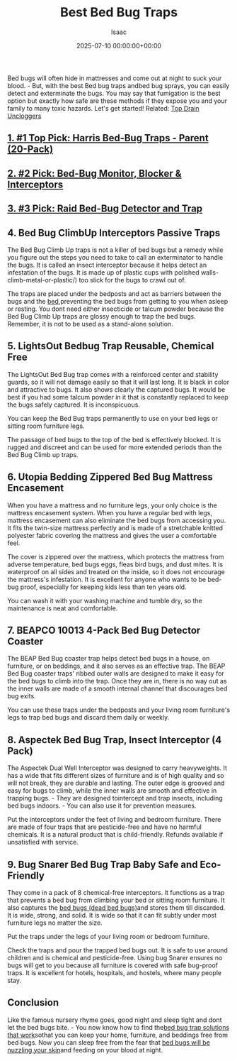 ﻿---
title: Best Bed Bug Traps
description: Bed bugs will often hide in mattresses and come out at night to suck your blood. - But, with the best Bed bug traps andbed bug sprays, you can easily detect...
slug: /best-bed-bug-traps/
date: 2025-07-10 00:00:00+00:00
lastmod: 2025-07-10 00:00:00+03:00
author: Isaac
categories:
- Bed Bugs
- Product Reviews
tags:
- bed-bugs
- bed
- bug
layout: post
---

Bed bugs will often hide in mattresses and come out at night to suck your blood. - But, with the best Bed bug traps andbed bug sprays, you can easily detect and exterminate the bugs. You may say that fumigation is the best option but exactly how safe are these methods if they expose you and your family to many toxic hazards. Let's get started! Related: [Top Drain Uncloggers](https://pestpolicy.com/best-drain-cleaner//)

##  [1. #1 Top Pick: Harris Bed-Bug Traps - Parent (20-Pack)](https://www.amazon.com/dp/B01BRTNPCC/?tag=p-policy-20)

##  [2. #2 Pick: Bed-Bug Monitor, Blocker & Interceptors](https://www.amazon.com/dp/B07MG8BD7X/?tag=p-policy-20)

##  [3. #3 Pick: Raid Bed-Bug Detector and Trap](https://www.amazon.com/dp/B01AS4ZVC4/?tag=p-policy-20)

##  **4. Bed Bug ClimbUp Interceptors Passive Traps**

The Bed Bug Climb Up traps is not a killer of bed bugs but a remedy while you figure out the steps you need to take to call an exterminator to handle the bugs. It is called an insect interceptor because it helps detect an infestation of the bugs. It is made up of plastic cups with polished walls-climb-metal-or-plastic/) too slick for the bugs to crawl out of.

The traps are placed under the bedposts and act as barriers between the bugs and the [bed](https://pestpolicy.com/what-does-bed-bug-poop-look-like/),preventing the bed bugs from getting to you when asleep or resting. You dont need either insecticide or talcum powder because the Bed Bug Climb Up traps are glossy enough to trap the bed bugs. Remember, it is not to be used as a stand-alone solution.

##  **5. LightsOut Bedbug Trap Reusable, Chemical Free**

The LightsOut Bed Bug trap comes with a reinforced center and stability guards, so it will not damage easily so that it will last long. It is black in color and attractive to bugs. It also shows clearly the captured bugs. It would be best if you had some talcum powder in it that is constantly replaced to keep the bugs safely captured. It is inconspicuous.

You can keep the Bed Bug traps permanently to use on your bed legs or sitting room furniture legs.

The passage of bed bugs to the top of the bed is effectively blocked. It is rugged and discreet and can be used for more extended periods than the Bed Bug Climb up traps.

##  **6. Utopia Bedding Zippered Bed Bug Mattress Encasement**

When you have a mattress and no furniture legs, your only choice is the mattress encasement system. When you have a regular bed with legs, mattress encasement can also eliminate the bed bugs from accessing you. It fits the twin-size mattress perfectly and is made of a stretchable knitted polyester fabric covering the mattress and gives the user a comfortable feel.

The cover is zippered over the mattress, which protects the mattress from adverse temperature, bed bugs eggs, fleas bird bugs, and dust mites. It is waterproof on all sides and treated on the inside, so it does not encourage the mattress's infestation. It is excellent for anyone who wants to be bed-bug proof, especially for keeping kids less than ten years old.

You can wash it with your washing machine and tumble dry, so the maintenance is neat and comfortable.

##  **7. BEAPCO 10013 4-Pack Bed Bug Detector Coaster**

The BEAP Bed Bug coaster trap helps detect bed bugs in a house, on furniture, or on beddings, and it also serves as an effective trap. The BEAP Bed Bug coaster traps' ribbed outer walls are designed to make it easy for the bed bugs to climb into the trap. Once they are in, there is no way out as the inner walls are made of a smooth internal channel that discourages bed bug exits.

You can use these traps under the bedposts and your living room furniture's legs to trap bed bugs and discard them daily or weekly.

##  **8. Aspectek Bed Bug Trap, Insect Interceptor (4 Pack)**

The Aspectek Dual Well Interceptor was designed to carry heavyweights. It has a wide that fits different sizes of furniture and is of high quality and so will not break, they are durable and lasting. The outer edge is grooved and easy for bugs to climb, while the inner walls are smooth and effective in trapping bugs. - They are designed tointercept and trap insects, including bed bugs indoors. - You can also use it for prevention measures.

Put the interceptors under the feet of living and bedroom furniture. There are made of four traps that are pesticide-free and have no harmful chemicals. It is a natural product that is child-friendly. Refunds available if unsatisfied with service.

##  **9. Bug Snarer Bed Bug Trap Baby Safe and Eco-Friendly**

They come in a pack of 8 chemical-free interceptors. It functions as a trap that prevents a bed bug from climbing your bed or sitting room furniture. It also captures the [bed bugs (dead bed bugs)](https://pestpolicy.com/dead-bed-bugs/)and stores them till discarded. It is wide, strong, and solid. It is wide so that it can fit subtly under most furniture legs no matter the size.

Put the traps under the legs of your living room or bedroom furniture.

Check the traps and pour the trapped bed bugs out. It is safe to use around children and is chemical and pesticide-free. Using bug Snarer ensures no bugs will get to you because all furniture is covered with safe bug-proof traps. It is excellent for hotels, hospitals, and hostels, where many people stay.

##  **Conclusion**

Like the famous nursery rhyme goes, good night and sleep tight and dont let the bed bugs bite. - You now know how to find the[bed bug trap solutions that work](https://pestpolicy.com/do-bed-bug-bombs-work/)sothat you can keep your home, furniture, and beddings free from bed bugs. Now you can sleep free from the fear that [bed bugs will be nuzzling your skin](https://pestpolicy.com/can-bed-bugs-live-in-your-skin/)and feeding on your blood at night.

